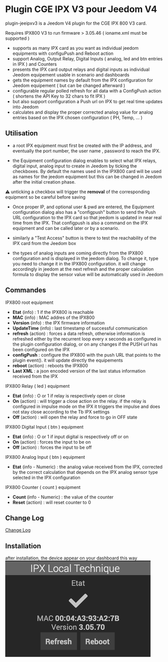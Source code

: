# Plugin CGE IPX V3 pour Jeedom V4 

plugin-jeeipxv3 is a Jeedom V4 plugin for the CGE IPX 800 V3 card.

Requires IPX800 V3 to run firmware > 3.05.46 ( ioname.xml must be supported )
    
- supports as many IPX card as you want as individual jeedom equipments with configuPush and Reboot action
- support Analog, Output Relay,  Digital Inputs ( analog, led and btn entries in IPX ) and Counters
- presents the IPX card output relays and digital inputs as individual Jeedom equipement usable in scenario and dashboards
- gets the equipment names by default from the IPX configuration for Jeedom equipement ( but can be changed afterward )
- configurable regular polled refresh for all data with a ConfigPush action  ( shortens the API Key to 32 chars to fit IPX )  
- but also support configuration a Push url on IPX to get real time updates into Jeedom 
- calculates and display the proper corrected analog value for analog entries based on the IPX chosen configuration ( PH, Temp, ... )


## Utilisation

- a root IPX equipment must first be created with the IP address, and eventually the port number, the user name , password to reach the IPX. 

- the Equipment configuration dialog enables to select what IPX relays, digital input, analog input to create in Jeedom by ticking the checkboxes. By default the names used in the IPX800 card will be used as names for the jeedom equipment but this can be changed in Jeedom after the initial creation phase.

:warning: unticking a checkbox will trigger the **removal** of the corresponding equipment so be careful before saving

- Once proper IP, and optional user & pwd are entered, the Equipment configuration dialog also has a "configpush" button to send the Push URL configuration to the IPX card so that jeedom is updated in near real time from the IPX.  That configpush is also a command on the IPX equipment and can be called later or by a scenario.

- similarly a "Test Access" button is there to test the reachability of the IPX card from the Jeedom box

- the types of analog inputs are coming directly from the IPX800 configuration and is displayed in the jeedom dialog. To change it, type you need to change it in the IPX800 configuration. it will change accordingly in jeedom at the next refresh and the proper calculation formula to display the sensor value will be automatically used in Jeedom

## Commandes

IPX800 root equipment
- **Etat** (info) : 1 if the IPX800 is reachable
- **MAC** (info) : MAC addres of the IPX800
- **Version** (info) : the IPX firmware information
- **UpdateTime** (info) : last timestamp of successful communication
- **refresh** (action) : forces a data refresh, otherwise information is refreshed either by the recurrent loop every x seconds as configured in the plugin configuration dialog,  or on any changes if the PUSH url has been configured on the IPX
- **configPush** : configure the IPX800 with the push URL that points to the plugin event(). it will update directly the equipements
- **reboot** (action) : reboots the IPX800
- **Last XML** : a json encoded version of the last status information received from the IPX

IPX800 Relay ( led ) equipment
- **Etat** (info) : O or 1 if relay is respectively open or close
- **On** (action) : will trigger a close action on the relay. if the relay is configured in impulse mode on the IPX it triggers the impulse and does not stay close according to the Tb IPX settings
- **Off** (action) : will open the relay and force to go in OFF state

IPX800 Digital Input ( btn ) equipment
- **Etat** (info) : O or 1 if input digital is respectively off or on
- **On** (action) : forces the input to be on 
- **Off** (action)  : forces the input to be off 

IPX800 Analog Input ( btn ) equipment
- **Etat** (info - Numeric) : the analog value received from the IPX, corrected by the correct calculation that depends on the IPX analog sensor type selected in the IPX configuration 

IPX800 Counter ( count ) equipment
- **Count** (info - Numeric) : the value of the counter
- **Reset** (action) : will reset counter to 0

## Change Log

[Change Log](changelog.md)

## Installation

after installation, the device appear on your dashboard this way
![ipxdevice](../images/ipxdevice.png)
